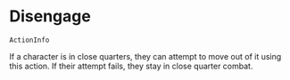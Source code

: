 # Disengage

`ActionInfo`

If a character is in close quarters, they can attempt to move out of it using this action. If their attempt fails, they stay in close quarter combat.